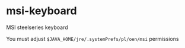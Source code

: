 # msi-keyboard
MSI steelseries keyboard

You must adjust `$JAVA_HOME/jre/.systemPrefs/pl/oen/msi` permissions
